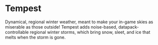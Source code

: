 # Tempest

Dynamical, regional winter weather, meant to make your in-game skies as miserable as those outside! Tempest adds noise-based, datapack-controllable regional winter storms, which bring snow, sleet, and ice that melts when the storm is gone.
